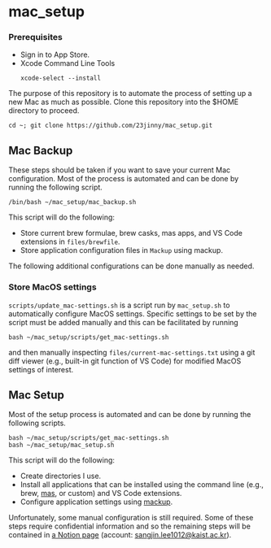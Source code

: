 # mac_setup

### Prerequisites
- Sign in to App Store.
- Xcode Command Line Tools
    ```
    xcode-select --install
    ```
    
The purpose of this repository is to automate the process of setting up a new Mac as much as possible. Clone this repository into the $HOME directory to proceed.

```
cd ~; git clone https://github.com/23jinny/mac_setup.git
```

## Mac Backup

These steps should be taken if you want to save your current Mac configuration. Most of the process is automated and can be done by running the following script.

```
/bin/bash ~/mac_setup/mac_backup.sh
```

This script will do the following:
- Store current brew formulae, brew casks, mas apps, and VS Code extensions in `files/brewfile`.
- Store application configuration files in `Mackup` using mackup.

The following additional configurations can be done manually as needed.

### Store MacOS settings

`scripts/update_mac-settings.sh` is a script run by `mac_setup.sh` to automatically configure MacOS settings. Specific settings to be set by the script must be added manually and this can be facilitated by running

```
bash ~/mac_setup/scripts/get_mac-settings.sh
```

and then manually inspecting `files/current-mac-settings.txt` using a git diff viewer (e.g., built-in git function of VS Code) for modified MacOS settings of interest. 

## Mac Setup

Most of the setup process is automated and can be done by running the following scripts.

```
bash ~/mac_setup/scripts/get_mac-settings.sh
bash ~/mac_setup/mac_setup.sh
```

This script will do the following:
- Create directories I use.
- Install all applications that can be installed using the command line (e.g., brew, [mas](https://github.com/mas-cli/mas/), or custom) and VS Code extensions.
- Configure application settings using [mackup](https://github.com/lra/mackup).

Unfortunately, some manual configuration is still required. Some of these steps require confidential information and so the remaining steps will be contained in [a Notion page](https://www.notion.so/Mac-Setup-ffaf04e2bd624f43a46ae81e36d171e8?pvs=4) (account: sangjin.lee1012@kaist.ac.kr).

